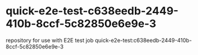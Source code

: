 # quick-e2e-test-c638eedb-2449-410b-8ccf-5c82850e6e9e-3
repository for use with E2E test job quick-e2e-test:c638eedb-2449-410b-8ccf-5c82850e6e9e-3
